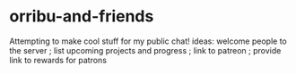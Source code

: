 # orribu-and-friends
Attempting to make cool stuff for my public chat!
ideas: welcome people to the server ; list upcoming projects and progress ; link to patreon ; provide link to rewards for patrons
